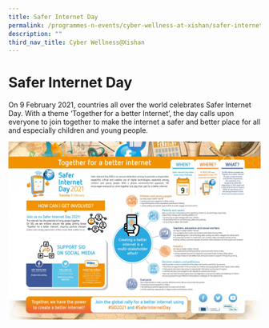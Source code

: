 ```yaml
---
title: Safer Internet Day
permalink: /programmes-n-events/cyber-wellness-at-xishan/safer-internet-day
description: ""
third_nav_title: Cyber Wellness@Xishan
---
```

# **Safer Internet Day**

On 9 February 2021, countries all over the world celebrates Safer Internet Day. With a theme ‘Together for a better Internet’, the day calls upon everyone to join together to make the internet a safer and better place for all and especially children and young people.

![](/images/SID%202021.jpg)